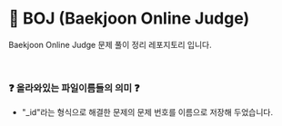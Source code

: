 # 💯 BOJ (Baekjoon Online Judge)

Baekjoon Online Judge 문제 풀이 정리 레포지토리 입니다.
 
 
</br>

### ❓ 올라와있는 파일이름들의 의미 ❓
  
- "_id"라는 형식으로 해결한 문제의 문제 번호를 이름으로 저장해 두었습니다.
<!-- sssssss>
